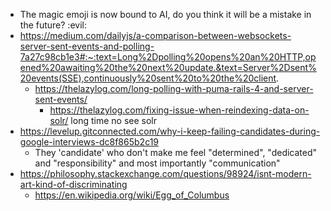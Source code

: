- The magic emoji is now bound to AI, do you think it will be a mistake in the future? :evil:
- https://medium.com/dailyjs/a-comparison-between-websockets-server-sent-events-and-polling-7a27c98cb1e3#:~:text=Long%2Dpolling%20opens%20an%20HTTP,opened%20awaiting%20the%20next%20update.&text=Server%2Dsent%20events(SSE),continuously%20sent%20to%20the%20client.
	- https://thelazylog.com/long-polling-with-puma-rails-4-and-server-sent-events/
		- https://thelazylog.com/fixing-issue-when-reindexing-data-on-solr/ long time no see solr
- https://levelup.gitconnected.com/why-i-keep-failing-candidates-during-google-interviews-dc8f865b2c19
	- They 'candidate' who don't make me feel "determined", "dedicated" and "responsibility" and most importantly "communication"
- https://philosophy.stackexchange.com/questions/98924/isnt-modern-art-kind-of-discriminating
	- https://en.wikipedia.org/wiki/Egg_of_Columbus